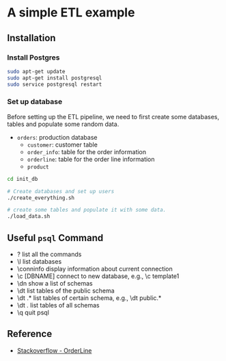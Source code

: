# A simple ETL example

## Installation

### Install Postgres

```bash
sudo apt-get update
sudo apt-get install postgresql
sudo service postgresql restart
```

### Set up database

Before setting up the ETL pipeline, we need to first create some databases, tables and populate some random data.

- `orders`: production database
    - `customer`: customer table
    - `order_info`: table for the order information
    - `orderline`: table for the order line information
    - `product`

```bash
cd init_db

# Create databases and set up users
./create_everything.sh

# create some tables and populate it with some data.
./load_data.sh
```



## Useful `psql` Command

- \? list all the commands
- \l list databases
- \conninfo display information about current connection
- \c [DBNAME] connect to new database, e.g., \c template1
- \dn show a list of schemas 
- \dt list tables of the public schema
- \dt <schema-name>.* list tables of certain schema, e.g., \dt public.*
- \dt *.* list tables of all schemas
- \q quit psql



## Reference

- [Stackoverflow - OrderLine](https://stackoverflow.com/questions/10367206/what-is-a-order-line)
